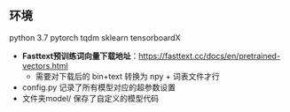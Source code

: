 ## 环境
python 3.7 
pytorch 
tqdm 
sklearn 
tensorboardX



- **Fasttext预训练词向量下载地址**：https://fasttext.cc/docs/en/pretrained-vectors.html
  - 需要对下载后的 bin+text 转换为 npy + 词表文件才行
- config.py 记录了所有模型对应的超参数设置
- 文件夹model/ 保存了自定义的模型代码
